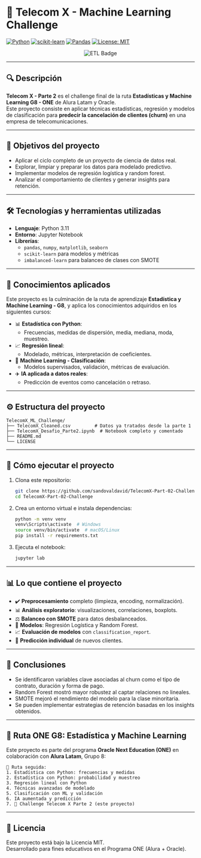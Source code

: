 # 🤖 Telecom X - Machine Learning Challenge

[![Python](https://img.shields.io/badge/python-3.11-blue.svg)](https://www.python.org/)
[![scikit-learn](https://img.shields.io/badge/scikit--learn-1.3.2-orange)](https://scikit-learn.org/)
[![Pandas](https://img.shields.io/badge/pandas-2.3.1-yellow)](https://pandas.pydata.org/)
[![License: MIT](https://img.shields.io/badge/License-MIT-green.svg)](LICENSE)

<p align="center">
  <img src="https://cdn1.gnarususercontent.com.br/6/409126/832d01c5-aa1f-4a72-894b-9bb18b8d2a00.png" alt="ETL Badge"/>
</p>

---

## 🔍 Descripción

**Telecom X - Parte 2** es el challenge final de la ruta **Estadísticas y Machine Learning G8 - ONE** de Alura Latam y Oracle.  
Este proyecto consiste en aplicar técnicas estadísticas, regresión y modelos de clasificación para **predecir la cancelación de clientes (churn)** en una empresa de telecomunicaciones.

---

## 🎯 Objetivos del proyecto

- Aplicar el ciclo completo de un proyecto de ciencia de datos real.
- Explorar, limpiar y preparar los datos para modelado predictivo.
- Implementar modelos de regresión logística y random forest.
- Analizar el comportamiento de clientes y generar insights para retención.

---

## 🛠️ Tecnologías y herramientas utilizadas

- **Lenguaje**: Python 3.11
- **Entorno**: Jupyter Notebook
- **Librerías**:
  - `pandas`, `numpy`, `matplotlib`, `seaborn`
  - `scikit-learn` para modelos y métricas
  - `imbalanced-learn` para balanceo de clases con SMOTE

---

## 🧠 Conocimientos aplicados

Este proyecto es la culminación de la ruta de aprendizaje **Estadística y Machine Learning - G8**, y aplica los conocimientos adquiridos en los siguientes cursos:

- 📊 **Estadística con Python**:
  - Frecuencias, medidas de dispersión, media, mediana, moda, muestreo.
- 📈 **Regresión lineal**:
  - Modelado, métricas, interpretación de coeficientes.
- 🤖 **Machine Learning - Clasificación**:
  - Modelos supervisados, validación, métricas de evaluación.
- ✈️ **IA aplicada a datos reales**:
  - Predicción de eventos como cancelación o retraso.

---

## ⚙️ Estructura del proyecto

```text
TelecomX_ML_Challenge/
├── TelecomX_Cleaned.csv         # Datos ya tratados desde la parte 1
├── TelecomX_Desafio_Parte2.ipynb  # Notebook completo y comentado
├── README.md
└── LICENSE
```

---

## 🚀 Cómo ejecutar el proyecto

1. Clona este repositorio:
   ```bash
   git clone https://github.com/sandovaldavid/TelecomX-Part-02-Challenge.git
   cd TelecomX-Part-02-Challenge
   ```

2. Crea un entorno virtual e instala dependencias:
   ```bash
   python -m venv venv
   venv\Scripts\activate  # Windows
   source venv/bin/activate  # macOS/Linux
   pip install -r requirements.txt
   ```

3. Ejecuta el notebook:
   ```bash
   jupyter lab
   ```

---

## 📊 Lo que contiene el proyecto

- ✔️ **Preprocesamiento** completo (limpieza, encoding, normalización).
- 📊 **Análisis exploratorio**: visualizaciones, correlaciones, boxplots.
- ⚖️ **Balanceo con SMOTE** para datos desbalanceados.
- 🧠 **Modelos**: Regresión Logística y Random Forest.
- 📈 **Evaluación de modelos** con `classification_report`.
- 🧪 **Predicción individual** de nuevos clientes.

---

## 📌 Conclusiones

- Se identificaron variables clave asociadas al churn como el tipo de contrato, duración y forma de pago.
- Random Forest mostró mayor robustez al captar relaciones no lineales.
- SMOTE mejoró el rendimiento del modelo para la clase minoritaria.
- Se pueden implementar estrategias de retención basadas en los insights obtenidos.

---

## 🧭 Ruta ONE G8: Estadística y Machine Learning

Este proyecto es parte del programa **Oracle Next Education (ONE)** en colaboración con **Alura Latam**, Grupo 8:

```
📘 Ruta seguida:
1. Estadística con Python: frecuencias y medidas
2. Estadística con Python: probabilidad y muestreo
3. Regresión lineal con Python
4. Técnicas avanzadas de modelado
5. Clasificación con ML y validación
6. IA aumentada y predicción
7. 🚀 Challenge Telecom X Parte 2 (este proyecto)
```

---

## 📄 Licencia

Este proyecto está bajo la Licencia MIT.  
Desarrollado para fines educativos en el Programa ONE (Alura + Oracle).
